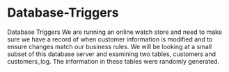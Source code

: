 # Database-Triggers
Database Triggers  We are running an online watch store and need to make sure we have a record of when customer information is modified and to ensure changes match our business rules. We will be looking at a small subset of this database server and examining two tables, customers and customers_log. The information in these tables were randomly generated.
